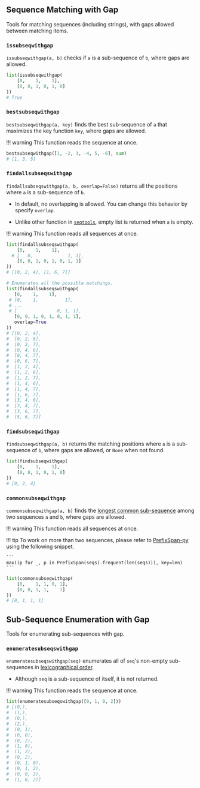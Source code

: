 ## Sequence Matching with Gap

Tools for matching sequences (including strings), with gaps allowed between matching items.

### `issubseqwithgap`

`issubseqwithgap(a, b)` checks if `a` is a sub-sequence of `b`, where gaps are allowed.

``` python
list(issubseqwithgap(
    [0,    1,    1],
    [0, 0, 1, 0, 1, 0]
))
# True
```

### `bestsubseqwithgap`

`bestsubseqwithgap(a, key)` finds the best sub-sequence of `a` that maximizes the key function `key`, where gaps are allowed.

!!! warning
    This function reads the sequence at once.

``` python
bestsubseqwithgap([1, -2, 3, -4, 5, -6], sum)
# [1, 3, 5]
```

### `findallsubseqswithgap`

`findallsubseqswithgap(a, b, overlap=False)` returns all the positions where `a` is a sub-sequence of `b`.

- In default, no overlapping is allowed. You can change this behavior by specify `overlap`.

- Unlike other function in [`seqtools`](.), empty list is returned when `a` is empty.

!!! warning
    This function reads all sequences at once.

``` python
list(findallsubseqswithgap(
    [0,    1,    1],
  # [   0,             1, 1],
    [0, 0, 1, 0, 1, 0, 1, 1]
))
# [[0, 2, 4], [1, 6, 7]]

# Enumerates all the possible matchings.
list(findallsubseqswithgap(
   [0,    1,    1],
 # [0,    1,          1],
 # ...
 # [               0, 1, 1],
   [0, 0, 1, 0, 1, 0, 1, 1],
   overlap=True
))
# [[0, 2, 4],
#  [0, 2, 6],
#  [0, 2, 7],
#  [0, 4, 6],
#  [0, 4, 7],
#  [0, 6, 7],
#  [1, 2, 4],
#  [1, 2, 6],
#  [1, 2, 7],
#  [1, 4, 6],
#  [1, 4, 7],
#  [1, 6, 7],
#  [3, 4, 6],
#  [3, 4, 7],
#  [3, 6, 7],
#  [5, 6, 7]]
```

### `findsubseqwithgap`

`findsubseqwithgap(a, b)` returns the matching positions where `a` is a sub-sequence of `b`, where gaps are allowed, or `None` when not found.

``` python
list(findsubseqwithgap(
    [0,    1,    1],
    [0, 0, 1, 0, 1, 0]
))
# [0, 2, 4]
```

### `commonsubseqwithgap`

`commonsubseqwithgap(a, b)` finds the [longest common sub-sequence](https://en.wikipedia.org/wiki/Longest_common_subsequence_problem) among two sequences `a` and `b`, where gaps are allowed.

!!! warning
    This function reads all sequences at once.

!!! tip
    To work on more than two sequences, please refer to [PrefixSpan-py](https://github.com/chuanconggao/PrefixSpan-py) using the following snippet.

    ```
    max((p for _, p in PrefixSpan(seqs).frequent(len(seqs))), key=len)
    ```

``` python
list(commonsubseqwithgap(
    [0,    1, 1, 0, 1],
    [0, 0, 1, 1,    1]
))
# [0, 1, 1, 1]
```

## Sub-Sequence Enumeration with Gap

Tools for enumerating sub-sequences with gap.

### `enumeratesubseqswithgap`

`enumeratesubseqswithgap(seq)` enumerates all of `seq`'s non-empty sub-sequences in [lexicographical order](https://en.wikipedia.org/wiki/Lexicographical_order).

- Although `seq` is a sub-sequence of itself, it is not returned.

!!! warning
    This function reads the sequence at once.

``` python
list(enumeratesubseqswithgap([0, 1, 0, 2]))
# [(0,),
#  (1,),
#  (0,),
#  (2,),
#  (0, 1),
#  (0, 0),
#  (0, 2),
#  (1, 0),
#  (1, 2),
#  (0, 2),
#  (0, 1, 0),
#  (0, 1, 2),
#  (0, 0, 2),
#  (1, 0, 2)]
```
